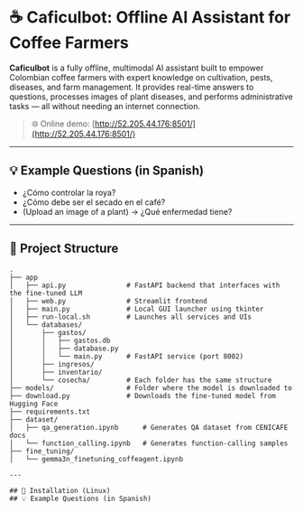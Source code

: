 # ☕ Caficulbot: Offline AI Assistant for Coffee Farmers

**Caficulbot** is a fully offline, multimodal AI assistant built to empower Colombian coffee farmers with expert knowledge on cultivation, pests, diseases, and farm management. It provides real-time answers to questions, processes images of plant diseases, and performs administrative tasks — all without needing an internet connection.

> 🌐 Online demo: [http://52.205.44.176:8501/](http://52.205.44.176:8501/)

---

## 💡 Example Questions (in Spanish)

- ¿Cómo controlar la roya?
- ¿Cómo debe ser el secado en el café?
- (Upload an image of a plant) → ¿Qué enfermedad tiene?

---

## 📁 Project Structure

```plaintext
.
├── app
│   ├── api.py               # FastAPI backend that interfaces with the fine-tuned LLM
│   ├── web.py               # Streamlit frontend
│   ├── main.py              # Local GUI launcher using tkinter
│   ├── run-local.sh         # Launches all services and UIs
│   └── databases/
│       ├── gastos/
│       │   ├── gastos.db
│       │   ├── database.py
│       │   └── main.py      # FastAPI service (port 8002)
│       ├── ingresos/
│       ├── inventario/
│       └── cosecha/         # Each folder has the same structure
├── models/                  # Folder where the model is downloaded to
├── download.py              # Downloads the fine-tuned model from Hugging Face
├── requirements.txt
├── dataset/
│   ├── qa_generation.ipynb      # Generates QA dataset from CENICAFE docs
│   └── function_calling.ipynb   # Generates function-calling samples
├── fine_tuning/
│   └── gemma3n_finetuning_coffeagent.ipynb

---

## 🔧 Installation (Linux)
## 💡 Example Questions (in Spanish)


